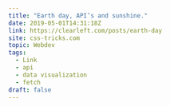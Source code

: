 ```yaml
---
title: "Earth day, API’s and sunshine."
date: 2019-05-01T14:31:18Z
link: https://clearleft.com/posts/earth-day
site: css-tricks.com
topic: Webdev
tags:
  - Link
  - api
  - data visualization
  - fetch
draft: false
---
```

